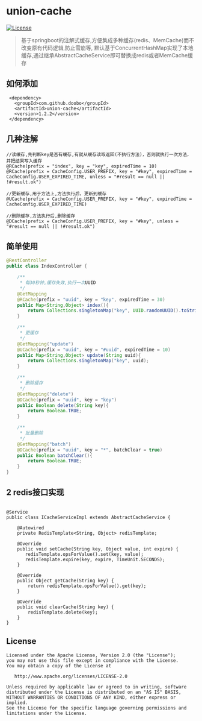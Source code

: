 # union-cache

[![License](https://img.shields.io/badge/license-Apache%202-green.svg)](https://www.apache.org/licenses/LICENSE-2.0)

> 基于springboot的注解式缓存,方便集成多种缓存(redis、MemCache)而不改变原有代码逻辑,防止雪崩等,
> 默认基于ConcurrentHashMap实现了本地缓存,通过继承AbstractCacheService即可替换成redis或者MemCache缓存

## 如何添加
```
 <dependency>
   <groupId>com.github.doobo</groupId>
   <artifactId>union-cache</artifactId>
   <version>1.2.2</version>
 </dependency>
```

## 几种注解
```
//读缓存,先判断key是否有缓存,有就从缓存读取返回(不执行方法)，否则就执行一次方法，并把结果写入缓存
@RCache(prefix = "index", key = "key", expiredTime = 10)
@RCache(prefix = CacheConfig.USER_PREFIX, key = "#key", expiredTime = CacheConfig.USER_EXPIRED_TIME, unless = "#result == null || !#result.ok")

//更新缓存,用于方法上,方法执行后，更新到缓存
@UCache(prefix = CacheConfig.USER_PREFIX, key = "#key", expiredTime = CacheConfig.USER_EXPIRED_TIME)

//删除缓存,方法执行后,删除缓存
@DCache(prefix = CacheConfig.USER_PREFIX, key = "#key", unless = "#result == null || !#result.ok")
```

## 简单使用
```java
@RestController
public class IndexController {

    /**
     * 每30秒钟,缓存失效,执行一次UUID
     */
    @GetMapping
    @RCache(prefix = "uuid", key = "key", expiredTime = 30)
    public Map<String,Object> index(){
        return Collections.singletonMap("key", UUID.randomUUID().toString());
    }

    /**
     * 更缓存
     */
    @GetMapping("update")
    @UCache(prefix = "uuid", key = "#uuid", expiredTime = 10)
    public Map<String,Object> update(String uuid){
        return Collections.singletonMap("key", uuid);
    }

    /**
     * 删除缓存
     */
    @GetMapping("delete")
    @DCache(prefix = "uuid", key = "key")
    public Boolean delete(String key){
        return Boolean.TRUE;
    }

    /**
     * 批量删除
     */
    @GetMapping("batch")
    @DCache(prefix = "uuid", key = "*", batchClear = true)
    public Boolean batchClear(){
        return Boolean.TRUE;
    }
}
```

## 2 redis接口实现
```

@Service
public class ICacheServiceImpl extends AbstractCacheService {

    @Autowired
    private RedisTemplate<String, Object> redisTemplate;

    @Override
    public void setCache(String key, Object value, int expire) {
       redisTemplate.opsForValue().set(key, value);
       redisTemplate.expire(key, expire, TimeUnit.SECONDS);
    }

    @Override
    public Object getCache(String key) {
        return redisTemplate.opsForValue().get(key);
    }

    @Override
    public void clearCache(String key) {
        redisTemplate.delete(key);
    }
}
```

License
-------
    Licensed under the Apache License, Version 2.0 (the "License");
    you may not use this file except in compliance with the License.
    You may obtain a copy of the License at

       http://www.apache.org/licenses/LICENSE-2.0

    Unless required by applicable law or agreed to in writing, software
    distributed under the License is distributed on an "AS IS" BASIS,
    WITHOUT WARRANTIES OR CONDITIONS OF ANY KIND, either express or implied.
    See the License for the specific language governing permissions and
    limitations under the License.
